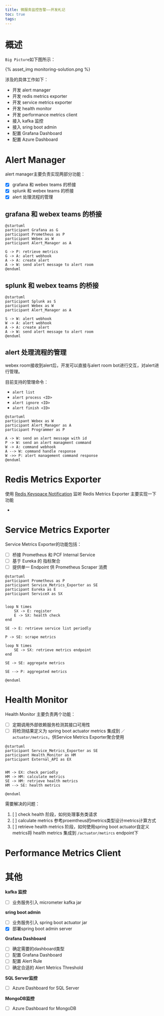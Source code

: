 ```yaml
---
title: 微服务监控告警——开发札记
toc: true
tags:
---
```


# 概述

`Big Picture`如下图所示：

{% asset_img monitoring-solution.png %}


涉及的具体工作如下：
- 开发 alert manager
- 开发 redis metrics exporter
- 开发 service metrics exporter
- 开发 health monitor
- 开发 performance metrics client
- 接入 kafka 监控
- 接入 sring boot admin
- 配置 Grafana Dashboard
- 配置 Azure Dashboard

# Alert Manager

alert manager主要负责实现两部分功能：
- [x] grafana 和 webex teams 的桥接
- [x] splunk 和 webex teams 的桥接
- [x] alert 处理流程的管理

## grafana 和 webex teams 的桥接
```puml
@startuml
participant Grafana as G
participant Prometheus as P 
participant Webex as W 
participant Alert_Manager as A 

G -> P: retrieve metrics
G -> A: alert webhook
A -> A: create alert
A -> W: send alert message to alert room
@enduml
```

## splunk 和 webex teams 的桥接
```puml
@startuml
participant Splunk as S 
participant Webex as W 
participant Alert_Manager as A 

S -> W: alert webhook
W -> A: alert webhook
A -> A: create alert
A -> W: send alert message to alert room
@enduml
```

## alert 处理流程的管理
webex room接收到alert后，开发可以直接与alert room bot进行交互，对alert进行管理。

目前支持的管理命令：
- `alert list`
- `alert process <ID>`
- `alert ignore <ID>`
- `alert finish <ID>`

```puml
@startuml
participant Webex as W 
participant Alert_Manager as A 
participant Programmer as P

A -> W: send an alert message with id
P -> W: send an alert managment command
W -> A: command webhook
A --> W: command handle response
W ->> P: alert management command response
@enduml
```


# Redis Metrics Exporter
使用 [Redis Keyspace Notification](https://redis.io/topics/notifications) 监听
Redis Metrics Exporter 主要实现一下功能

- 


# Service Metrics Exporter

Service Metrics Exporter的功能包括：
- [ ] 桥接 Prometheus 和 PCF Internal Service
- [ ] 基于 Eureka 的 指标聚合
- [ ] 提供单一 Endpoint 供 Prometheus Scraper 消费

```puml
@startuml
participant Prometheus as P
participant Service_Metrics_Exporter as SE
participant Eureka as E
participant ServiceX as SX


loop N times
    SX -> E: register
    E -> SX: health check
end

SE -> E: retrieve service list periodly

P -> SE: scrape metrics

loop N times
    SE -> SX: retrieve metrics endpoint
end

SE -> SE: aggregate metrics

SE --> P: aggregated metrics

@enduml
```

# Health Monitor
Health Monitor 主要负责两个功能：
- [ ] 定期调用外部依赖服务检测其接口可用性
- [ ] 将检测结果定义为 spring boot actuator metrics 集成到 `／actuator/metrics`，供Service Metrics Exporter聚合使用

```puml
@startuml
participant Service_Metrics_Exporter as SE
participant Health_Monitor as HM
participant External_API as EX


HM -> EX: check periodly
HM -> HM: calculate metrics
SE -> HM: retrieve health metrics
HM --> SE: health metrics

@enduml
```

需要解决的问题：
1. [ ] check health 阶段，如何处理事务类请求
1. [ ] calculate metrics 参考proemtheus的metrics类型设计metrics计算方式
1. [ ] retrieve health metrics 阶段，如何使用spring boot actuator自定义metrics将 health metrics 集成到 `/actuator/metircs` endpoint下

# Performance Metrics Client


# 其他
**kafka 监控**

- [ ] 业务服务引入 micrometer kafka jar

**sring boot admin**

- [ ] 业务服务引入 spring boot actuator jar
- [x] 部署spring boot admin server

**Grafana Dashboard**

- [ ] 确定需要的dashboard类型
- [ ] 配置 Grafana Dashboard
- [ ] 配置 Alert Rule
- [ ] 确定合适的 Alert Metrics Threshold

**SQL Server监控**
- [ ] Azure Dashboard for SQL Server

**MongoDB监控**

- [ ] Azure Dashboard for MongoDB